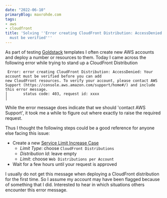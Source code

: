 ```yaml
---
date: "2022-06-10"
primaryBlog: maxrohde.com
tags:
- aws
- cloudfront
title: 'Solving ''Error creating CloudFront Distribution: AccessDenied: Your account
  must be verified'''
---
```


As part of testing [Goldstack](https://goldstack.party/) templates I often create new AWS accounts and deploy a number or resources to them. Today I came across the following error while trying to stand up a CloudFront Distribution

```
 Error: error creating CloudFront Distribution: AccessDenied: Your account must be verified before you can add
new CloudFront resources. To verify your account, please contact AWS Support (https://console.aws.amazon.com/support/home#/) and include this error message.
│       status code: 403, request id: xxxx
│
```

While the error message does indicate that we should 'contact AWS Support', it took me a while to figure out where exactly to raise the required request.

Thus I thought the following steps could be a good reference for anyone else facing this issue:

- Create a new [Service Limit Increase Case](https://us-east-1.console.aws.amazon.com/support/home#/case/create?issueType=service-limit-increase)
  - _Limit Type_: choose `CloudFront Distributions`
  - _Distribution Id_: leave empty
  - _Limit_: choose `Web Distributions per Account`
- Wait for a few hours until your request is approved

I usually do not get this message when deploying a CloudFront distribution for the first time. So I assume my account may have been flagged because of something that I did. Interested to hear in which situations others encounter this error message.